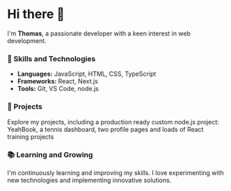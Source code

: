 # Hi there 👋

I'm **Thomas**, a passionate developer with a keen interest in web development.

### 🚀 Skills and Technologies
- **Languages:** JavaScript, HTML, CSS, TypeScript
- **Frameworks:** React, Next.js
- **Tools:** Git, VS Code, node.js

### 🌟 Projects
Explore my projects, including a production ready custom node.js project: YeahBook, a tennis dashboard, two profile pages and
loads of React training projects

### 📚 Learning and Growing
I'm continuously learning and improving my skills. I love experimenting with new technologies and implementing innovative solutions.



